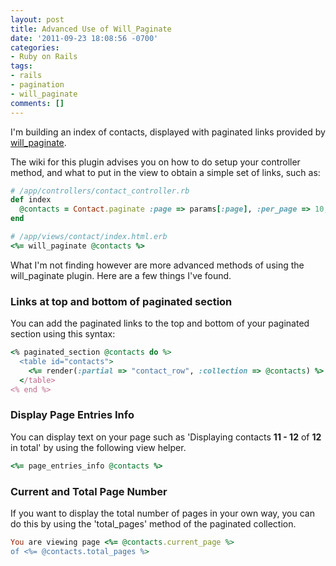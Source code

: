 ```yaml
---
layout: post
title: Advanced Use of Will_Paginate
date: '2011-09-23 18:08:56 -0700'
categories:
- Ruby on Rails
tags:
- rails
- pagination
- will_paginate
comments: []
---
```

I'm building an index of contacts, displayed with paginated links provided by [will_paginate](https://github.com/mislav/will_paginate/wiki).

The wiki for this plugin advises you on how to do setup your controller method, and what to put in the view to obtain a simple set of links, such as:

``` ruby
# /app/controllers/contact_controller.rb
def index
  @contacts = Contact.paginate :page => params[:page], :per_page => 10, :order => 'created_at DESC'
end

# /app/views/contact/index.html.erb
<%= will_paginate @contacts %>
```

What I'm not finding however are more advanced methods of using the will_paginate plugin. Here are a few things I've found.

### Links at top and bottom of paginated section

You can add the paginated links to the top and bottom of your paginated section using this syntax:

``` ruby
<% paginated_section @contacts do %>
  <table id="contacts">
    <%= render(:partial => "contact_row", :collection => @contacts) %>
  </table>
<% end %>
```

### Display Page Entries Info

You can display text on your page such as 'Displaying contacts <strong>11 - 12</strong> of <strong>12</strong> in total' by using the following view helper.

``` ruby
<%= page_entries_info @contacts %>
```

### Current and Total Page Number

If you want to display the total number of pages in your own way, you can do this by using the 'total_pages' method of the paginated collection.

``` ruby
You are viewing page <%= @contacts.current_page %>
of <%= @contacts.total_pages %>
```
